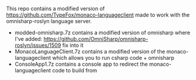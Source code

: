 This repo contains a modified version of https://github.com/TypeFox/monaco-languageclient made to work with the omnisharp-roslyn language server.
- modded-omnisharp.7z contains a modified version of omnisharp where I've added: https://github.com/OmniSharp/omnisharp-roslyn/issues/1509 fix into it
- MonacoLanguageClient.7z contains a modified version of the monaco-languageclient which allows you to run csharp code + omnisharp
- ConsoleApp1.7z contains a console app to redirect the monaco-languageclient code to build from

